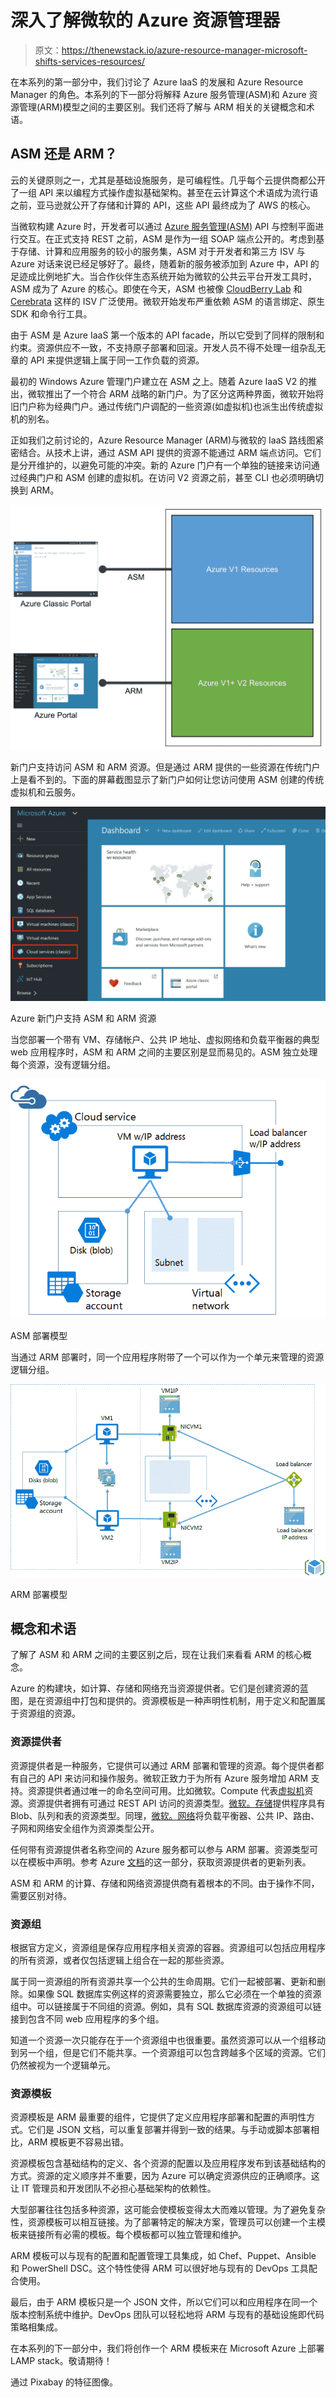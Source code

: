# 深入了解微软的 Azure 资源管理器

> 原文：<https://thenewstack.io/azure-resource-manager-microsoft-shifts-services-resources/>

在本系列的第一部分中，我们讨论了 Azure IaaS 的发展和 Azure Resource Manager 的角色。本系列的下一部分将解释 Azure 服务管理(ASM)和 Azure 资源管理(ARM)模型之间的主要区别。我们还将了解与 ARM 相关的关键概念和术语。

## ASM 还是 ARM？

云的关键原则之一，尤其是基础设施服务，是可编程性。几乎每个云提供商都公开了一组 API 来以编程方式操作虚拟基础架构。甚至在云计算这个术语成为流行语之前，亚马逊就公开了存储和计算的 API，这些 API 最终成为了 AWS 的核心。

当微软构建 Azure 时，开发者可以通过 [Azure 服务管理(ASM)](https://azure.microsoft.com/en-in/blog/introducing-the-windows-azure-service-management-api/) API 与控制平面进行交互。在正式支持 REST 之前，ASM 是作为一组 SOAP 端点公开的。考虑到基于存储、计算和应用服务的较小的服务集，ASM 对于开发者和第三方 ISV 与 Azure 对话来说已经足够好了。最终，随着新的服务被添加到 Azure 中，API 的足迹成比例地扩大。当合作伙伴生态系统开始为微软的公共云平台开发工具时，ASM 成为了 Azure 的核心。即使在今天，ASM 也被像 [CloudBerry Lab](http://www.cloudberrylab.com/) 和 [Cerebrata](https://www.cerebrata.com/) 这样的 ISV 广泛使用。微软开始发布严重依赖 ASM 的语言绑定、原生 SDK 和命令行工具。

由于 ASM 是 Azure IaaS 第一个版本的 API facade，所以它受到了同样的限制和约束。资源供应不一致，不支持原子部署和回滚。开发人员不得不处理一组杂乱无章的 API 来提供逻辑上属于同一工作负载的资源。

最初的 Windows Azure 管理门户建立在 ASM 之上。随着 Azure IaaS V2 的推出，微软推出了一个符合 ARM 战略的新门户。为了区分这两种界面，微软开始将旧门户称为经典门户。通过传统门户调配的一些资源(如虚拟机)也派生出传统虚拟机的别名。

正如我们之前讨论的，Azure Resource Manager (ARM)与微软的 IaaS 路线图紧密结合。从技术上讲，通过 ASM API 提供的资源不能通过 ARM 端点访问。它们是分开维护的，以避免可能的冲突。新的 Azure 门户有一个单独的链接来访问通过经典门户和 ASM 创建的虚拟机。在访问 V2 资源之前，甚至 CLI 也必须明确切换到 ARM。

![Azure_Portals](img/88ed1aa4faf4ee209e05d78388d2fe8c.png)

新门户支持访问 ASM 和 ARM 资源。但是通过 ARM 提供的一些资源在传统门户上是看不到的。下面的屏幕截图显示了新门户如何让您访问使用 ASM 创建的传统虚拟机和云服务。

![Azure New Portal Supporting both ASM and ARM Resources](img/d56ffc1393c2816feb66235bb4dd2a09.png)

Azure 新门户支持 ASM 和 ARM 资源

当您部署一个带有 VM、存储帐户、公共 IP 地址、虚拟网络和负载平衡器的典型 web 应用程序时，ASM 和 ARM 之间的主要区别是显而易见的。ASM 独立处理每个资源，没有逻辑分组。

![ASM Deployment Model](img/4e67879e02cbbfa236bd41f43ced4f34.png)

ASM 部署模型

当通过 ARM 部署时，同一个应用程序附带了一个可以作为一个单元来管理的资源逻辑分组。

![ASM Deployment Model](img/614996fe7dea207ec9eff7da3bac323d.png)

ARM 部署模型

## 概念和术语

了解了 ASM 和 ARM 之间的主要区别之后，现在让我们来看看 ARM 的核心概念。

Azure 的构建块，如计算、存储和网络充当资源提供者。它们是创建资源的蓝图，是在资源组中打包和提供的。资源模板是一种声明性机制，用于定义和配置属于资源组的资源。

### 资源提供者

资源提供者是一种服务，它提供可以通过 ARM 部署和管理的资源。每个提供者都有自己的 API 来访问和操作服务。微软正致力于为所有 Azure 服务增加 ARM 支持。资源提供者通过唯一的命名空间可用。比如微软。Compute 代表[虚拟机](https://msdn.microsoft.com/en-us/library/azure/mt163647.aspx)资源。资源提供者拥有可通过 REST API 访问的资源类型。[微软。存储](https://msdn.microsoft.com/en-us/library/azure/dd179355.aspx)提供程序具有 Blob、队列和表的资源类型。同理，[微软。网络](https://msdn.microsoft.com/en-us/library/azure/mt163658.aspx)将负载平衡器、公共 IP、路由、子网和网络安全组作为资源类型公开。

任何带有资源提供者名称空间的 Azure 服务都可以参与 ARM 部署。资源类型可以在模板中声明。参考 Azure [文档](https://azure.microsoft.com/en-in/documentation/articles/resource-manager-supported-services/)的这一部分，获取资源提供者的更新列表。

ASM 和 ARM 的计算、存储和网络资源提供商有着根本的不同。由于操作不同，需要区别对待。

### 资源组

根据官方定义，资源组是保存应用程序相关资源的容器。资源组可以包括应用程序的所有资源，或者仅包括逻辑上组合在一起的那些资源。

属于同一资源组的所有资源共享一个公共的生命周期。它们一起被部署、更新和删除。如果像 SQL 数据库实例这样的资源需要独立，那么它必须在一个单独的资源组中。可以链接属于不同组的资源。例如，具有 SQL 数据库资源的资源组可以链接到包含不同 web 应用程序的多个组。

知道一个资源一次只能存在于一个资源组中也很重要。虽然资源可以从一个组移动到另一个组，但是它们不能共享。一个资源组可以包含跨越多个区域的资源。它们仍然被视为一个逻辑单元。

### 资源模板

资源模板是 ARM 最重要的组件，它提供了定义应用程序部署和配置的声明性方式。它们是 JSON 文档，可以重复部署并得到一致的结果。与手动或脚本部署相比，ARM 模板更不容易出错。

资源模板包含基础结构的定义、各个资源的配置以及应用程序发布到该基础结构的方式。资源的定义顺序并不重要，因为 Azure 可以确定资源供应的正确顺序。这让 IT 管理员和开发团队不必担心基础架构的依赖性。

大型部署往往包括多种资源，这可能会使模板变得太大而难以管理。为了避免复杂性，资源模板可以相互链接。为了部署特定的解决方案，管理员可以创建一个主模板来链接所有必需的模板。每个模板都可以独立管理和维护。

ARM 模板可以与现有的配置和配置管理工具集成，如 Chef、Puppet、Ansible 和 PowerShell DSC。这个特性使得 ARM 可以很好地与现有的 DevOps 工具配合使用。

最后，由于 ARM 模板只是一个 JSON 文件，所以它们可以和应用程序在同一个版本控制系统中维护。DevOps 团队可以轻松地将 ARM 与现有的基础设施即代码策略相集成。

在本系列的下一部分中，我们将创作一个 ARM 模板来在 Microsoft Azure 上部署 LAMP stack。敬请期待！

通过 Pixabay 的特征图像。

<svg xmlns:xlink="http://www.w3.org/1999/xlink" viewBox="0 0 68 31" version="1.1"><title>Group</title> <desc>Created with Sketch.</desc></svg>
